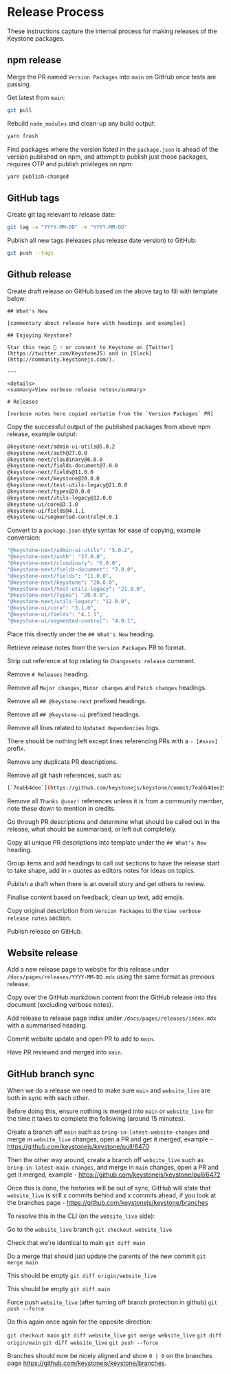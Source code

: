 # Release Process

These instructions capture the internal process for making releases of the Keystone packages.

## npm release

Merge the PR named `Version Packages` into `main` on GitHub once tests are passing.

Get latest from `main`:

```sh
git pull
```

Rebuild `node_modules` and clean-up any build output:

```sh
yarn fresh
```

Find packages where the version listed in the `package.json` is ahead of the version published on npm, and attempt to publish just those packages, requires OTP and publish privileges on npm:

```sh
yarn publish-changed
```

## GitHub tags

Create git tag relevant to release date:

```sh
git tag -a "YYYY-MM-DD" -m "YYYY-MM-DD"
```

Publish all new tags (releases plus release date version) to GitHub:

```sh
git push --tags
```

## Github release

Create draft release on GitHub based on the above tag to fill with template below:

```
## What's New

[commentary about release here with headings and examples]

## Enjoying Keystone?

Star this repo 🌟 ☝️ or connect to Keystone on [Twitter](https://twitter.com/KeystoneJS) and in [Slack](http://community.keystonejs.com/).

---

<details>
<summary>View verbose release notes</summary>

# Releases

[verbose notes here copied verbatim from the `Version Packages` PR]
```

Copy the successful output of the published packages from above npm release, example output:

```sh
@keystone-next/admin-ui-utils@5.0.2
@keystone-next/auth@27.0.0
@keystone-next/cloudinary@6.0.0
@keystone-next/fields-document@7.0.0
@keystone-next/fields@11.0.0
@keystone-next/keystone@20.0.0
@keystone-next/test-utils-legacy@21.0.0
@keystone-next/types@20.0.0
@keystone-next/utils-legacy@12.0.0
@keystone-ui/core@3.1.0
@keystone-ui/fields@4.1.1
@keystone-ui/segmented-control@4.0.1
```

Convert to a `package.json` style syntax for ease of copying, example conversion:

```sh
"@keystone-next/admin-ui-utils": "5.0.2",
"@keystone-next/auth": "27.0.0",
"@keystone-next/cloudinary": "6.0.0",
"@keystone-next/fields-document": "7.0.0",
"@keystone-next/fields": "11.0.0",
"@keystone-next/keystone": "20.0.0",
"@keystone-next/test-utils-legacy": "21.0.0",
"@keystone-next/types": "20.0.0",
"@keystone-next/utils-legacy": "12.0.0",
"@keystone-ui/core": "3.1.0",
"@keystone-ui/fields": "4.1.1",
"@keystone-ui/segmented-control": "4.0.1",
```

Place this directly under the `## What's New` heading.

Retrieve release notes from the `Version Packages` PR to format.

Strip out reference at top relating to `Changesets release` comment.

Remove `# Releases` heading.

Remove all `Major changes`, `Minor changes` and `Patch changes` headings.

Remove all `## @keystone-next` prefixed headings.

Remove all `## @keystone-ui` prefixed headings.

Remove all lines related to `Updated dependencies` logs.

There should be nothing left except lines referencing PRs with a `- [#xxxx]` prefix.

Remove any duplicate PR descriptions.

Remove all git hash references, such as:

```sh
[`7eabb4dee`](https://github.com/keystonejs/keystone/commit/7eabb4dee2552f7baf1e0024d82011b179d418d4)
```

Remove all `Thanks @user!` references unless it is from a community member, note these down to mention in credits.

Go through PR descriptions and determine what should be called out in the release, what should be summarised, or left out completely.

Copy all unique PR descriptions into template under the `## What's New` heading.

Group items and add headings to call out sections to have the release start to take shape, add in `>` quotes as editors notes for ideas on topics.

Publish a draft when there is an overall story and get others to review.

Finalise content based on feedback, clean up text, add emojis.

Copy original description from `Version Packages` to the `View verbose release notes` section.

Publish release on GitHub.

## Website release

Add a new release page to website for this release under `/docs/pages/releases/YYYY-MM-DD.mdx` using the same format as previous release.

Copy over the GitHub markdown content from the GitHub release into this document (excluding verbose notes).

Add release to release page index under `/docs/pages/releases/index.mdx` with a summarised heading.

Commit website update and open PR to add to `main`.

Have PR reviewed and merged into `main`.

## GitHub branch sync

When we do a release we need to make sure `main` and `website_live` are both in sync with each other.

Before doing this, ensure nothing is merged into `main` or `website_live` for the time it takes to complete the following (around 15 minutes).

Create a branch off `main` such as `bring-in-latest-website-changes` and merge in `website_live` changes, open a PR and get it merged, example - <https://github.com/keystonejs/keystone/pull/6470>

Then the other way around, create a branch off `website_live` such as `bring-in-latest-main-changes`, and merge in `main` changes, open a PR and get it merged, example - <https://github.com/keystonejs/keystone/pull/6472>

Once this is done, the histories will be out of sync, GitHub will state that `website_live` is still x commits behind and x commits ahead, if you look at the branches page - <https://github.com/keystonejs/keystone/branches>

To resolve this in the CLI (on the `website_live` side):

Go to the `website_live` branch
`git checkout website_live`

Check that we're identical to main
`git diff main`

Do a merge that should just update the parents of the new commit
`git merge main`

This should be empty
`git diff origin/website_live`

This should be empty
`git diff main`

Force push `website_live` (after turning off branch protection in github)
`git push --force`

Do this again once again for the opposite direction:

`git checkout main`
`git diff website_live`
`git merge website_live`
`git diff origin/main`
`git diff website_live`
`git push --force`

Branches should now be nicely aligned and show `0 | 0` on the branches page <https://github.com/keystonejs/keystone/branches>.

